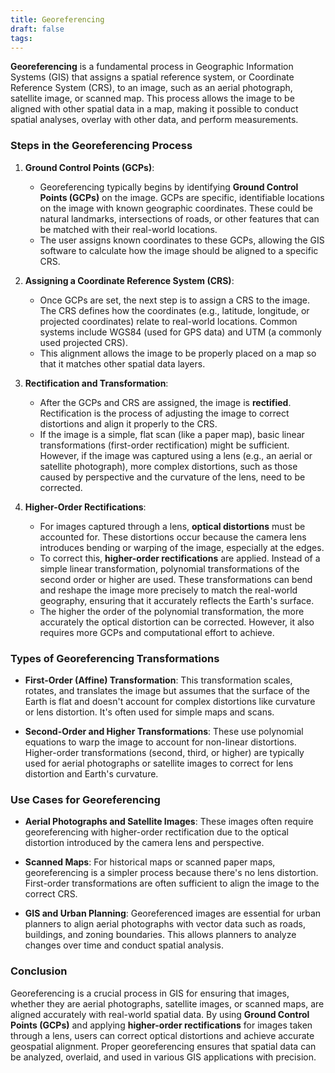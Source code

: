 ```yaml
---
title: Georeferencing
draft: false
tags:
---
```

 **Georeferencing** is a fundamental process in Geographic Information Systems (GIS) that assigns a spatial reference system, or Coordinate Reference System (CRS), to an image, such as an aerial photograph, satellite image, or scanned map. This process allows the image to be aligned with other spatial data in a map, making it possible to conduct spatial analyses, overlay with other data, and perform measurements.

### **Steps in the Georeferencing Process**

1. **Ground Control Points (GCPs)**:
   - Georeferencing typically begins by identifying **Ground Control Points (GCPs)** on the image. GCPs are specific, identifiable locations on the image with known geographic coordinates. These could be natural landmarks, intersections of roads, or other features that can be matched with their real-world locations.
   - The user assigns known coordinates to these GCPs, allowing the GIS software to calculate how the image should be aligned to a specific CRS.

2. **Assigning a Coordinate Reference System (CRS)**:
   - Once GCPs are set, the next step is to assign a CRS to the image. The CRS defines how the coordinates (e.g., latitude, longitude, or projected coordinates) relate to real-world locations. Common systems include WGS84 (used for GPS data) and UTM (a commonly used projected CRS).
   - This alignment allows the image to be properly placed on a map so that it matches other spatial data layers.

3. **Rectification and Transformation**:
   - After the GCPs and CRS are assigned, the image is **rectified**. Rectification is the process of adjusting the image to correct distortions and align it properly to the CRS.
   - If the image is a simple, flat scan (like a paper map), basic linear transformations (first-order rectification) might be sufficient. However, if the image was captured using a lens (e.g., an aerial or satellite photograph), more complex distortions, such as those caused by perspective and the curvature of the lens, need to be corrected.
   
4. **Higher-Order Rectifications**:
   - For images captured through a lens, **optical distortions** must be accounted for. These distortions occur because the camera lens introduces bending or warping of the image, especially at the edges.
   - To correct this, **higher-order rectifications** are applied. Instead of a simple linear transformation, polynomial transformations of the second order or higher are used. These transformations can bend and reshape the image more precisely to match the real-world geography, ensuring that it accurately reflects the Earth's surface.
   - The higher the order of the polynomial transformation, the more accurately the optical distortion can be corrected. However, it also requires more GCPs and computational effort to achieve.

### **Types of Georeferencing Transformations**

- **First-Order (Affine) Transformation**: This transformation scales, rotates, and translates the image but assumes that the surface of the Earth is flat and doesn't account for complex distortions like curvature or lens distortion. It's often used for simple maps and scans.
  
- **Second-Order and Higher Transformations**: These use polynomial equations to warp the image to account for non-linear distortions. Higher-order transformations (second, third, or higher) are typically used for aerial photographs or satellite images to correct for lens distortion and Earth's curvature.

### **Use Cases for Georeferencing**

- **Aerial Photographs and Satellite Images**: These images often require georeferencing with higher-order rectification due to the optical distortion introduced by the camera lens and perspective.
  
- **Scanned Maps**: For historical maps or scanned paper maps, georeferencing is a simpler process because there's no lens distortion. First-order transformations are often sufficient to align the image to the correct CRS.

- **GIS and Urban Planning**: Georeferenced images are essential for urban planners to align aerial photographs with vector data such as roads, buildings, and zoning boundaries. This allows planners to analyze changes over time and conduct spatial analysis.

### **Conclusion**

Georeferencing is a crucial process in GIS for ensuring that images, whether they are aerial photographs, satellite images, or scanned maps, are aligned accurately with real-world spatial data. By using **Ground Control Points (GCPs)** and applying **higher-order rectifications** for images taken through a lens, users can correct optical distortions and achieve accurate geospatial alignment. Proper georeferencing ensures that spatial data can be analyzed, overlaid, and used in various GIS applications with precision.